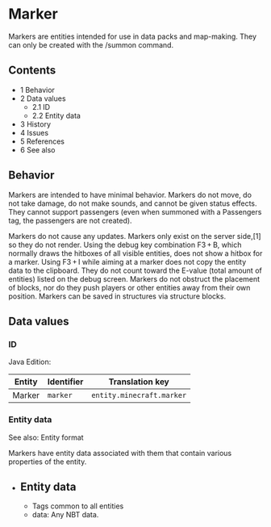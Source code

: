 # Marker
Markers are entities intended for use in data packs and map-making. They can only be created with the /summon command. 

## Contents
- 1 Behavior
- 2 Data values
	- 2.1 ID
	- 2.2 Entity data
- 3 History
- 4 Issues
- 5 References
- 6 See also

## Behavior
Markers are intended to have minimal behavior. Markers do not move, do not take damage, do not make sounds, and cannot be given status effects. They cannot support passengers (even when summoned with a Passengers tag, the passengers are not created).

Markers do not cause any updates. Markers only exist on the server side,[1] so they do not render. Using the debug key combination F3 + B, which normally draws the hitboxes of all visible entities, does not show a hitbox for a marker. Using F3 + I while aiming at a marker does not copy the entity data to the clipboard. They do not count toward the E-value (total amount of entities) listed on the debug screen. Markers do not obstruct the placement of blocks, nor do they push players or other entities away from their own position. Markers can be saved in structures via structure blocks.

## Data values
### ID
Java Edition:

| Entity | Identifier | Translation key           |
|--------|------------|---------------------------|
| Marker | `marker`   | `entity.minecraft.marker` |

### Entity data
See also: Entity format

Markers have entity data associated with them that contain various properties of the entity.

- Entity data
	- 
	- Tags common to all entities
	- data: Any NBT data.


